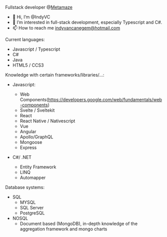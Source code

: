 Fullstack developer @[Metamaze](https://metamaze.eu/)

- 👋 Hi, I’m @IndyVC
- 👀 I’m interested in full-stack development, especially Typescript and C#.
- 📫 How to reach me indyvancanegem@hotmail.com

Current languages:
- Javascript / Typescript
- C#
- Java
- HTML5 / CCS3

Knowledge with certain frameworks/libraries/...:
- Javascript:
  - Web Components(https://developers.google.com/web/fundamentals/web-components)
  - Svelte / Sveltekit
  - React
  - React Native / Nativescript
  - Vue
  - Angular
  - Apollo/GraphQL
  - Mongoose
  - Express
  
- C#/ .NET
  - Entity Framework
  - LINQ
  - Automapper

Database systems:
- SQL
  - MYSQL
  - SQL Server
  - PostgreSQL
- NOSQL
  - Document based (MongoDB), in-depth knowledge of the aggregation framework and mongo charts


